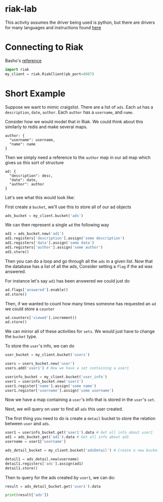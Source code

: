 # riak-lab
This activity assumes the driver being used is python, but there are drivers for many languages and instructions found [here](https://docs.basho.com/riak/kv/2.2.3/developing/getting-started)

# Connecting to Riak
Basho's [reference](https://docs.basho.com/riak/kv/2.2.3/developing/getting-started/python/)

```python
import riak
my_client = riak.RiakClient(pb_port=8087)
```

# Short Example
Suppose we want to mimic craigslist. There are a list of `ads`. Each `ad` has
a `description`, `date`, `author`. Each `author` has a `username`, and `name`.

Consider how we would model that in Riak.
We could think about this similarly to redis and make several maps.
```
author: {
  "username": username,
  "name": name
}
```

Then we simply need a reference to the `author` map in our ad map which gives us
this sort of structure
```
ad: {
  "description": desc,
  "date": date,
  "author": author
}
```

Let's see what this would look like:

First create a `bucket`, we'll use this to store all of our ad objects
```python
ads_bucket = my_client.bucket('ads')
```

We can then represent a single `ad` the following way
```python
ad1 = ads_bucket.new('ad1')
ad1.registers['description'].assign('some description')
ad1.registers['data'].assign('some data')
ad1.registers['author'].assign('some author')
ad1.store()
```

Then you can do a loop and go through all the `ads` in a given list.
Now that the database has a list of all the ads, Consider setting a `flag`
if the ad was answered.

For instance let's say `ad1` has been answered we could just do
```python
ad.flags['answered'].enable()
ad.store()
```

Then, if we wanted to count how many times someone has requested an `ad`
we could store a `counter`
```python
ad.counters['viewed'].increment()
ad.store()
```

We can mirror all of these activities for `sets`. We would just have to change
the `bucket` type.

To store the `user`'s info, we can do
```python
user_bucket = my_client.bucket('users')

users = users_bucket.new('user')
users.add('user1') # Now we have a set containing a user1

userinfo_bucket = my_client.bucket('user_info')
user1 = userinfo_bucket.new('user1')
user1.register['name'].assign('some name')
user1.register['username'].assign('some username')
```

Now we have a map containing a `user`'s info that is stored in the `user`'s `set`.

Next, we will query on user to find all `ads` this user created.

The first thing you need to do is create a `detail` bucket to store the relation
between `user` and `ads`.
```python
user1 = userinfo_bucket.get('user1').data # Get all info about user1
ad1 = ads_bucket.get('ad1').data # Get all info about ad1
username = user1['username']

ads_detail_bucket = my_client.bucket('adsDetail') # Create a new bucket to store ads detail

detail1 = ads_detail.new(username)
detail1.registers['ads'].assign(ad1)
detail1.store()
```

Then to query for the ads created by `user1`, we can do:
```python
result = ads_detail_bucket.get('user1').data

print(result['ads'])
```
